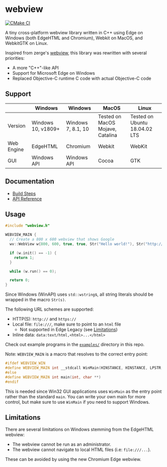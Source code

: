 # webview

[![CMake CI](https://github.com/MichaelKim/webview/actions/workflows/ci.yaml/badge.svg)](https://github.com/MichaelKim/webview/actions/workflows/ci.yaml)

A tiny cross-platform webview library written in C++ using Edge on Windows (both EdgeHTML and Chromium), Webkit on MacOS, and WebkitGTK on Linux.

Inspired from zerge's [webview](https://github.com/webview/webview), this library was rewritten with several priorities:

- A more "C++"-like API
- Support for Microsoft Edge on Windows
- Replaced Objective-C runtime C code with actual Objective-C code

## Support

|            | Windows            | Windows            | MacOS                            | Linux                         |
| ---------- | ------------------ | ------------------ | -------------------------------- | ----------------------------- |
| Version    | Windows 10, v1809+ | Windows 7, 8.1, 10 | Tested on MacOS Mojave, Catalina | Tested on Ubuntu 18.04.02 LTS |
| Web Engine | EdgeHTML           | Chromium           | Webkit                           | WebKit                        |
| GUI        | Windows API        | Windows API        | Cocoa                            | GTK                           |

## Documentation

- [Build Steps](docs/build.md)
- [API Reference](docs/api.md)

## Usage

```c++
#include "webview.h"

WEBVIEW_MAIN {
  // Create a 800 x 600 webview that shows Google
  wv::WebView w{800, 600, true, true, Str("Hello world!"), Str("http://google.com")};

  if (w.init() == -1) {
    return 1;
  }

  while (w.run() == 0);

  return 0;
}
```

Since Windows (WinAPI) uses `std::wstring`s, all string literals should be wrapped in the macro `Str(s)`.

The following URL schemes are supported:

- HTTP(S): `http://` and `https://`
- Local file: `file:///`, make sure to point to an `html` file
  - Not supported in Edge Legacy (see [Limitations](#limitations))
- Inline data: `data:text/html,<html>...</html>`

Check out example programs in the [`examples/`](examples/) directory in this repo.

Note: `WEBVIEW_MAIN` is a macro that resolves to the correct entry point:

```c++
#ifdef WEBVIEW_WIN
#define WEBVIEW_MAIN int __stdcall WinMain(HINSTANCE, HINSTANCE, LPSTR, int)
#else
#define WEBVIEW_MAIN int main(int, char **)
#endif
```

This is needed since Win32 GUI applications uses `WinMain` as the entry point rather than the standard `main`. You can write your own main for more control, but make sure to use `WinMain` if you need to support Windows.

## Limitations

There are several limitations on Windows stemming from the EdgeHTML webview:

- The webview cannot be run as an administrator.
- The webview cannot navigate to local HTML files (i.e: `file:///...`).

These can be avoided by using the new Chromium Edge webview.
